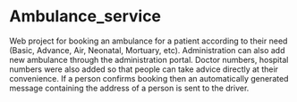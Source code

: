 # Ambulance_service

Web project for booking an ambulance for a patient according to their need (Basic, Advance, Air, Neonatal, Mortuary, etc). Administration can also add new ambulance through the administration portal. Doctor numbers, hospital numbers were also added so that people can take advice directly at their convenience. If a person confirms booking then an automatically generated message containing the address of a person is sent to the driver.
